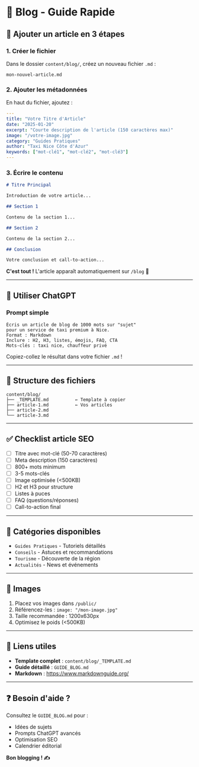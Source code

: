 # 📰 Blog - Guide Rapide

## 🚀 Ajouter un article en 3 étapes

### 1. Créer le fichier

Dans le dossier `content/blog/`, créez un nouveau fichier `.md` :

```
mon-nouvel-article.md
```

### 2. Ajouter les métadonnées

En haut du fichier, ajoutez :

```yaml
---
title: "Votre Titre d'Article"
date: "2025-01-20"
excerpt: "Courte description de l'article (150 caractères max)"
image: "/votre-image.jpg"
category: "Guides Pratiques"
author: "Taxi Nice Côte d'Azur"
keywords: ["mot-clé1", "mot-clé2", "mot-clé3"]
---
```

### 3. Écrire le contenu

```markdown
# Titre Principal

Introduction de votre article...

## Section 1

Contenu de la section 1...

## Section 2

Contenu de la section 2...

## Conclusion

Votre conclusion et call-to-action...
```

**C'est tout !** L'article apparaît automatiquement sur `/blog` 🎉

---

## 📝 Utiliser ChatGPT

### Prompt simple

```
Écris un article de blog de 1000 mots sur "sujet"
pour un service de taxi premium à Nice.
Format : Markdown
Inclure : H2, H3, listes, émojis, FAQ, CTA
Mots-clés : taxi nice, chauffeur privé
```

Copiez-collez le résultat dans votre fichier `.md` !

---

## 📁 Structure des fichiers

```
content/blog/
├── _TEMPLATE.md          ← Template à copier
├── article-1.md          ← Vos articles
├── article-2.md
└── article-3.md
```

---

## ✅ Checklist article SEO

- [ ] Titre avec mot-clé (50-70 caractères)
- [ ] Meta description (150 caractères)
- [ ] 800+ mots minimum
- [ ] 3-5 mots-clés
- [ ] Image optimisée (<500KB)
- [ ] H2 et H3 pour structure
- [ ] Listes à puces
- [ ] FAQ (questions/réponses)
- [ ] Call-to-action final

---

## 🎯 Catégories disponibles

- `Guides Pratiques` - Tutoriels détaillés
- `Conseils` - Astuces et recommandations
- `Tourisme` - Découverte de la région
- `Actualités` - News et événements

---

## 📸 Images

1. Placez vos images dans `/public/`
2. Référencez-les : `image: "/mon-image.jpg"`
3. Taille recommandée : 1200x630px
4. Optimisez le poids (<500KB)

---

## 🔗 Liens utiles

- **Template complet** : `content/blog/_TEMPLATE.md`
- **Guide détaillé** : `GUIDE_BLOG.md`
- **Markdown** : https://www.markdownguide.org/

---

## ❓ Besoin d'aide ?

Consultez le `GUIDE_BLOG.md` pour :

- Idées de sujets
- Prompts ChatGPT avancés
- Optimisation SEO
- Calendrier éditorial

**Bon blogging ! ✍️**











